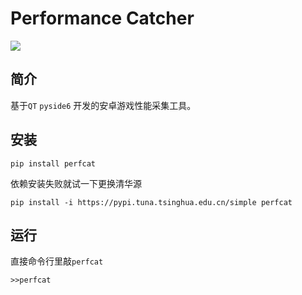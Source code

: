 # Performance Catcher 

![](asset/2023-11-12-22-42-19.png)

## 简介
基于`QT` `pyside6` 开发的安卓游戏性能采集工具。

## 安装

```shell
pip install perfcat
```

依赖安装失败就试一下更换清华源
```shell
pip install -i https://pypi.tuna.tsinghua.edu.cn/simple perfcat
```

## 运行

直接命令行里敲`perfcat`

```shell
>>perfcat
```
